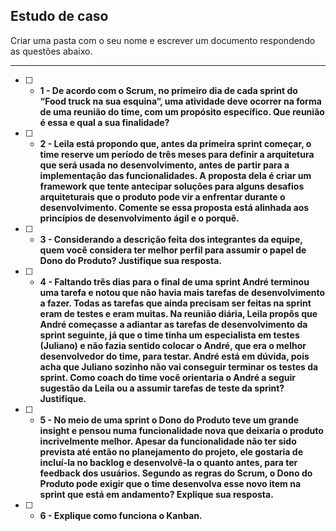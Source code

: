 ## Estudo de caso

Criar uma pasta com o seu nome e escrever um documento respondendo as questões abaixo.

----

- [ ] - __1 - De acordo com o Scrum, no primeiro dia de cada sprint do “Food truck na sua esquina”, uma atividade deve ocorrer na forma de uma reunião do time, com um propósito específico. Que reunião é essa e qual a sua finalidade?__

- [ ] - __2 - Leila está propondo que, antes da primeira sprint começar, o time reserve um período de três meses para definir a arquitetura que será usada no desenvolvimento, antes de partir para a implementação das funcionalidades. A proposta dela é criar um framework que tente antecipar soluções para alguns desafios arquiteturais que o produto pode vir a enfrentar durante o desenvolvimento. Comente se essa proposta está alinhada aos princípios de desenvolvimento ágil e o porquê.__

- [ ] - __3 - Considerando a descrição feita dos integrantes da equipe, quem você considera ter melhor perfil para assumir o papel de Dono do Produto? Justifique sua resposta.__

- [ ] - __4 - Faltando três dias para o final de uma sprint André terminou uma tarefa e notou que não havia mais tarefas de desenvolvimento a fazer. Todas as tarefas que ainda precisam ser feitas na sprint eram de testes e eram muitas. Na reunião diária, Leila propôs que André começasse a adiantar as tarefas de desenvolvimento da sprint seguinte, já que o time tinha um especialista em testes (Juliano) e não fazia sentido colocar o André, que era o melhor desenvolvedor do time, para testar. André está em dúvida, pois acha que Juliano sozinho não vai conseguir terminar os testes da sprint. Como coach do time você orientaria o André a seguir sugestão da Leila ou a assumir tarefas de teste da sprint? Justifique.__

- [ ] - __5 - No meio de uma sprint o Dono do Produto teve um grande insight e pensou numa funcionalidade nova que deixaria o produto incrivelmente melhor. Apesar da funcionalidade não ter sido prevista até então no planejamento do projeto, ele gostaria de incluí-la no backlog e desenvolvê-la o quanto antes, para ter feedback dos usuários. Segundo as regras do Scrum, o Dono do Produto pode exigir que o time desenvolva esse novo item na sprint que está em andamento? Explique sua resposta.__

- [ ] - __6 - Explique como funciona o Kanban.__ 

